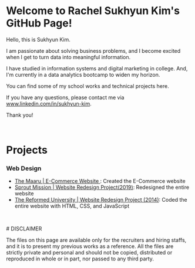 # Welcome to Rachel Sukhyun Kim's GitHub Page! 

Hello, this is Sukhyun Kim. 

I am passionate about solving business problems, and I become excited when I get to turn data into meaningful information. 

I have studied in information systems and digital marketing in college. And, I'm currently in a data analytics bootcamp to widen my horizon. 

You can find some of my school works and technical projects here.

If you have any questions, please contact me via www.linkedin.com/in/sukhyun-kim.

Thank you! 

<p>&nbsp;</p>

# Projects
### Web Design
* [The Maaru | E-Commerce Website ](www.themaaru.com): Created the E-Commerce website
* [Sprout Mission | Website Redesign Project(2019)](www.sproutmission.org): Redesigned the entire website
* [The Reformed University | Website Redesign Project (2014)](http://rachelskim.net/ru_first_website_project): Coded the entire website with HTML, CSS, and JavaScript

<p>&nbsp;</p>
# DISCLAIMER

The files on this page are available only for the recruiters and hiring staffs, and it is to present my previous works as a reference. All the files are strictly private and personal and should not be copied, distributed or reproduced in whole or in part, nor passed to any third party. 
 

